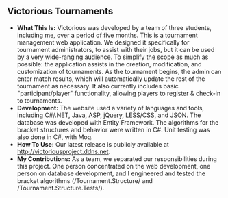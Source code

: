 ## Victorious Tournaments

* **What This Is:** Victorious was developed by a team of three students, including me, over a period of five months. This is a tournament management web application. We designed it specifically for tournament administrators, to assist with their jobs, but it can be used by a very wide-ranging audience. To simplify the scope as much as possible: the application assists in the creation, modification, and customization of tournaments. As the tournament begins, the admin can enter match results, which will automatically update the rest of the tournament as necessary. It also currently includes basic "participant/player" functionality, allowing players to register & check-in to tournaments.
* **Development:** The website used a variety of languages and tools, including C#/.NET, Java, ASP, jQuery, LESS/CSS, and JSON. The database was developed with Entity Framework. The algorithms for the bracket structures and behavior were written in C#. Unit testing was also done in C#, with Moq.
* **How To Use:** Our latest release is publicly available at http://victoriousproject.ddns.net.
* **My Contributions:** As a team, we separated our responsibilities during this project. One person concentrated on the web development, one person on database development, and I engineered and tested the bracket algorithms (/Tournament.Structure/ and /Tournament.Structure.Tests/).